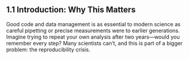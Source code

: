 ## 1.1 Introduction: Why This Matters

Good code and data management is as essential to modern science as careful pipetting or precise measurements were to earlier generations. Imagine trying to repeat your own analysis after two years—would you remember every step? Many scientists can’t, and this is part of a bigger problem: the reproducibility crisis.
